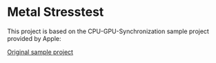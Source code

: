 # Metal Stresstest

This project is based on the CPU-GPU-Synchronization sample project provided by Apple:

[Original sample project](https://developer.apple.com/documentation/metal/synchronizing-cpu-and-gpu-work)
